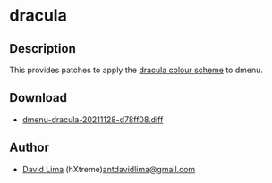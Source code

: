 dracula
=========

Description
-----------

This provides patches to apply the [dracula colour scheme](https://draculatheme.com/) to dmenu.

Download
--------
* [dmenu-dracula-20211128-d78ff08.diff](dmenu-dracula-20211128-d78ff08.diff)

Author
------
* [David Lima](https://github.com/AntDavidLima) (hXtreme)<antdavidlima@gmail.com>
